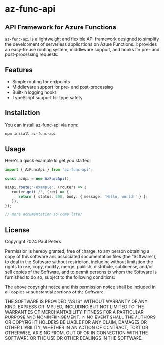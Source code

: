 # az-func-api

## API Framework for Azure Functions

`az-func-api` is a lightweight and flexible API framework designed to simplify the development of serverless applications on Azure Functions. It provides an easy-to-use routing system, middleware support, and hooks for pre- and post-processing requests.

## Features

-  Simple routing for endpoints
-  Middleware support for pre- and post-processing
-  Built-in logging hooks
-  TypeScript support for type safety

## Installation

You can install az-func-api via npm:

```bash
npm install az-func-api
```

## Usage

Here's a quick example to get you started:

```typescript
import { AzFuncApi } from 'az-func-api';

const azApi = new AzFuncApi();

azApi.route('/example', (router) => {
   router.get('/', (req) => {
      return { status: 200, body: { message: 'Hello, world!' } };
   });
});

// more documentation to come later
```

## License

Copyright 2024 Paul Peters

Permission is hereby granted, free of charge, to any person obtaining a copy of this software and associated documentation files (the “Software”), to deal in the Software without restriction, including without limitation the rights to use, copy, modify, merge, publish, distribute, sublicense, and/or sell copies of the Software, and to permit persons to whom the Software is furnished to do so, subject to the following conditions:

The above copyright notice and this permission notice shall be included in all copies or substantial portions of the Software.

THE SOFTWARE IS PROVIDED “AS IS”, WITHOUT WARRANTY OF ANY KIND, EXPRESS OR IMPLIED, INCLUDING BUT NOT LIMITED TO THE WARRANTIES OF MERCHANTABILITY, FITNESS FOR A PARTICULAR PURPOSE AND NONINFRINGEMENT. IN NO EVENT SHALL THE AUTHORS OR COPYRIGHT HOLDERS BE LIABLE FOR ANY CLAIM, DAMAGES OR OTHER LIABILITY, WHETHER IN AN ACTION OF CONTRACT, TORT OR OTHERWISE, ARISING FROM, OUT OF OR IN CONNECTION WITH THE SOFTWARE OR THE USE OR OTHER DEALINGS IN THE SOFTWARE.
